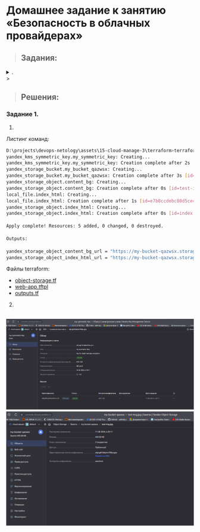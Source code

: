 # Домашнее задание к занятию «Безопасность в облачных провайдерах»  

> ## Задания:

<details> <summary> . </summary>
### Цель задания
------
Используя конфигурации, выполненные в рамках предыдущих домашних заданий, нужно добавить возможность шифрования бакета.

---
## Задание 1. Yandex Cloud   

1. С помощью ключа в KMS необходимо зашифровать содержимое бакета:

 - создать ключ в KMS;
 - с помощью ключа зашифровать содержимое бакета, созданного ранее.
2. (Выполняется не в Terraform)* Создать статический сайт в Object Storage c собственным публичным адресом и сделать доступным по HTTPS:

 - создать сертификат;
 - создать статическую страницу в Object Storage и применить сертификат HTTPS;
 - в качестве результата предоставить скриншот на страницу с сертификатом в заголовке (замочек).

Полезные документы:

- [Настройка HTTPS статичного сайта](https://cloud.yandex.ru/docs/storage/operations/hosting/certificate).
- [Object Storage bucket](https://registry.terraform.io/providers/yandex-cloud/yandex/latest/docs/resources/storage_bucket).
- [KMS key](https://registry.terraform.io/providers/yandex-cloud/yandex/latest/docs/resources/kms_symmetric_key).

--- 
## Задание 2*. AWS (задание со звёздочкой)

Это необязательное задание. Его выполнение не влияет на получение зачёта по домашней работе.

**Что нужно сделать**

1. С помощью роли IAM записать файлы ЕС2 в S3-бакет:
 - создать роль в IAM для возможности записи в S3 бакет;
 - применить роль к ЕС2-инстансу;
 - с помощью bootstrap-скрипта записать в бакет файл веб-страницы.
2. Организация шифрования содержимого S3-бакета:

 - используя конфигурации, выполненные в домашнем задании из предыдущего занятия, добавить к созданному ранее бакету S3 возможность шифрования Server-Side, используя общий ключ;
 - включить шифрование SSE-S3 бакету S3 для шифрования всех вновь добавляемых объектов в этот бакет.

3. *Создание сертификата SSL и применение его к ALB:

 - создать сертификат с подтверждением по email;
 - сделать запись в Route53 на собственный поддомен, указав адрес LB;
 - применить к HTTPS-запросам на LB созданный ранее сертификат.

Resource Terraform:

- [IAM Role](https://registry.terraform.io/providers/hashicorp/aws/latest/docs/resources/iam_role).
- [AWS KMS](https://registry.terraform.io/providers/hashicorp/aws/latest/docs/resources/kms_key).
- [S3 encrypt with KMS key](https://registry.terraform.io/providers/hashicorp/aws/latest/docs/resources/s3_bucket_object#encrypting-with-kms-key).

Пример bootstrap-скрипта:

```
#!/bin/bash
yum install httpd -y
service httpd start
chkconfig httpd on
cd /var/www/html
echo "<html><h1>My cool web-server</h1></html>" > index.html
aws s3 mb s3://mysuperbacketname2021
aws s3 cp index.html s3://mysuperbacketname2021
```

### Правила приёма работы

Домашняя работа оформляется в своём Git репозитории в файле README.md. Выполненное домашнее задание пришлите ссылкой на .md-файл в вашем репозитории.
Файл README.md должен содержать скриншоты вывода необходимых команд, а также скриншоты результатов.
Репозиторий должен содержать тексты манифестов или ссылки на них в файле README.md.

------
</details>
> 

> ## Решения:
>
###  Задание 1.
1.
Листинг команд:
```sh
D:\projects\devops-netology\assets\15-cloud-manage-3\terraform>terraform apply
yandex_kms_symmetric_key.my_symmetric_key: Creating...
yandex_kms_symmetric_key.my_symmetric_key: Creation complete after 2s [id=abjng61k8qhm706ucgta]
yandex_storage_bucket.my_bucket_qazwsx: Creating...
yandex_storage_bucket.my_bucket_qazwsx: Creation complete after 3s [id=my-bucket-qazwsx]
yandex_storage_object.content_bg: Creating...
yandex_storage_object.content_bg: Creation complete after 0s [id=test-img.jpg]
local_file.index_html: Creating...
local_file.index_html: Creation complete after 1s [id=e7b8ccdebc80d5cec518260c0a446256f56fec66]
yandex_storage_object.index_html: Creating...
yandex_storage_object.index_html: Creation complete after 0s [id=index.html]

Apply complete! Resources: 5 added, 0 changed, 0 destroyed.

Outputs:

yandex_storage_object_content_bg_url = "https://my-bucket-qazwsx.storage.yandexcloud.net/test-img.jpg"
yandex_storage_object_index_html_url = "https://my-bucket-qazwsx.storage.yandexcloud.net/index.html"
```

Файлы terraform:
- [object-storage.tf](/terraform/object-storage.tf)
- [web-app.tftpl](/terraform/web-app.tftpl)
- [outputs.tf](/terraform/outputs.tf)

2.

![img.png](file/img/img.png)
![img_1.png](file/img/img_1.png)
------